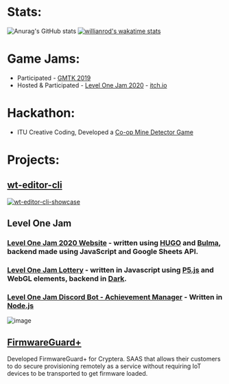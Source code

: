 
# Stats:
![Anurag's GitHub stats](https://github-readme-stats.vercel.app/api?username=blackphlox&show_icons=true)
[![willianrod's wakatime stats](https://github-readme-stats.vercel.app/api/wakatime?username=BlackPhlox)](https://github.com/anuraghazra/github-readme-stats)

# Game Jams:

-  Participated - [GMTK 2019](https://itch.io/jam/gmtk-2019)
-  Hosted & Participated - [Level One Jam 2020](https://levelonejam.com) - [itch.io](https://itch.io/jam/level-one-jam-2020)

# Hackathon:
- ITU Creative Coding, Developed a [Co-op Mine Detector Game](#) 

# Projects:

## [wt-editor-cli](https://github.com/BlackPhlox/wt-editor-cli)
[![wt-editor-cli-showcase](https://user-images.githubusercontent.com/25123512/68077919-ba2a4980-fdcc-11e9-879f-6e1fecb6bb20.gif)](https://github.com/BlackPhlox/wt-editor-cli)

## Level One Jam
### [Level One Jam 2020 Website](https://levelonejam.com) - written using [HUGO](https://gohugo.io) and [Bulma](https://bulma.io), backend made using JavaScript and Google Sheets API.

### [Level One Jam Lottery](#) - written in Javascript using [P5.js](https://p5js.org) and WebGL elements, backend in [Dark](https://darklang.com).

### [Level One Jam Discord Bot - Achievement Manager](#) - Written in [Node.js](https://nodejs.org)
![image](https://user-images.githubusercontent.com/25123512/114582385-d4827b00-9c80-11eb-9e3e-1a7e0af7c673.png)

## [FirmwareGuard+](https://www.linkedin.com/feed/update/urn:li:activity:6575663608267706368)
Developed FirmwareGuard+ for Cryptera. SAAS that allows their customers to do secure provisioning remotely as a service without requiring IoT devices to be transported to get firmware loaded.
